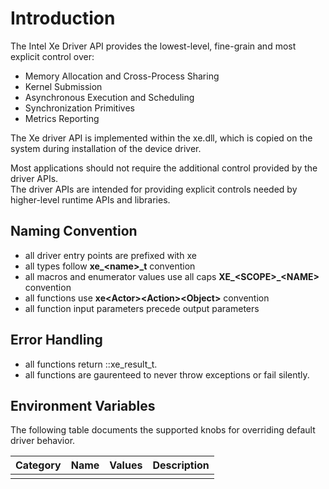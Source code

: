 # Introduction
The Intel Xe Driver API provides the lowest-level, fine-grain and most explicit control over:
- Memory Allocation and Cross-Process Sharing
- Kernel Submission
- Asynchronous Execution and Scheduling
- Synchronization Primitives
- Metrics Reporting

The Xe driver API is implemented within the xe.dll, which is copied on the system during installation of the device driver.

Most applications should not require the additional control provided by the driver APIs.  
The driver APIs are intended for providing explicit controls needed by higher-level runtime APIs and libraries.

## Naming Convention
- all driver entry points are prefixed with xe
- all types follow **xe_\<name\>_t** convention
- all macros and enumerator values use all caps **XE_\<SCOPE\>_\<NAME\>** convention
- all functions use **xe\<Actor\>\<Action\>\<Object\>** convention
- all function input parameters precede output parameters

## Error Handling
- all functions return ::xe_result_t.
- all functions are gaurenteed to never throw exceptions or fail silently.

## Environment Variables
The following table documents the supported knobs for overriding default driver behavior.

| Category | Name     | Values   | Description |
|----------|----------|----------|-------------|
|          |          |          |             |
